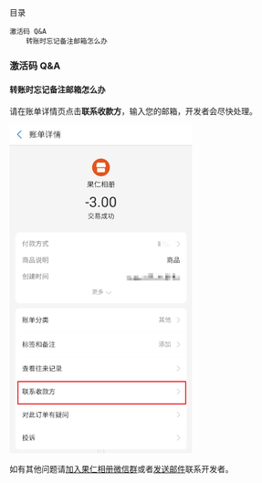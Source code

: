 目录

```
激活码 Q&A
	转账时忘记备注邮箱怎么办
```

### 激活码 Q&A

#### 转账时忘记备注邮箱怎么办

请在账单详情页点击**联系收款方**，输入您的邮箱，开发者会尽快处理。

<img src="../imgs/Screenshot_2020-06-06-09-51-39-921.png" width="320"/>



如有其他问题请<a href="../1.14.3/join_wechat_group.html">加入果仁相册微信群</a>或者<a href="mailto:liamju@163.com">发送邮件</a>联系开发者。